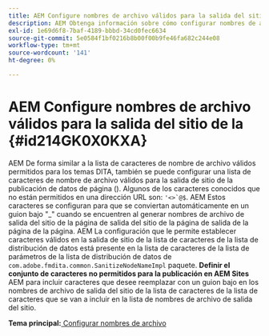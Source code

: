 ```yaml
---
title: AEM Configure nombres de archivo válidos para la salida del sitio de la
description: AEM Obtenga información sobre cómo configurar nombres de archivo válidos para la salida del sitio de la
exl-id: 1e69d6f8-7baf-4189-bbbd-34cd0fec6634
source-git-commit: 5e0584f1bf0216b8b00f00b9fe46fa682c244e08
workflow-type: tm+mt
source-wordcount: '141'
ht-degree: 0%

---
```


# AEM Configure nombres de archivo válidos para la salida del sitio de la {#id214GK0X0KXA}

AEM De forma similar a la lista de caracteres de nombre de archivo válidos permitidos para los temas DITA, también se puede configurar una lista de caracteres de nombre de archivo válidos para la salida de sitio de la publicación de datos de página (). Algunos de los caracteres conocidos que no están permitidos en una dirección URL son: ```'<>`@$```. AEM Estos caracteres se configuran para que se conviertan automáticamente en un guion bajo &quot;_&quot; cuando se encuentren al generar nombres de archivo de salida del sitio de la página de salida del sitio de la página de salida de la página de la página. AEM La configuración que le permite establecer caracteres válidos en la salida de sitio de la lista de caracteres de la lista de distribución de datos está presente en la lista de caracteres de la lista de parámetros de la lista de distribución de datos de `com.adobe.fmdita.common.SanitizeNodeNameImpl` paquete. **Definir el conjunto de caracteres no permitidos para la publicación en AEM Sites** AEM para incluir caracteres que desee reemplazar con un guion bajo en los nombres de archivo de salida del sitio de la lista de caracteres de la lista de caracteres que se van a incluir en la lista de nombres de archivo de salida del sitio.

**Tema principal:**[ Configurar nombres de archivo](conf-file-names.md)
